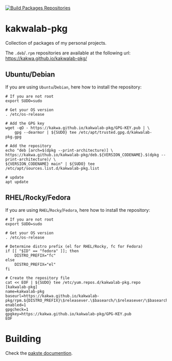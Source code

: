 [![Build Packages Repositories](https://github.com/kakwa/kakwalab-pkg/actions/workflows/repos.yml/badge.svg)](https://github.com/kakwa/kakwalab-pkg/actions/workflows/repos.yml)

# kakwalab-pkg

Collection of packages of my personal projects.

The `.deb`/`.rpm` repositories are available at the following url: https://kakwa.github.io/kakwalab-pkg/

## Ubuntu/Debian

If you are using `Ubuntu`/`Debian`, here how to install the repository:

```shell
# If you are not root
export SUDO=sudo

# Get your OS version
. /etc/os-release

# Add the GPG key
wget -qO - https://kakwa.github.io/kakwalab-pkg/GPG-KEY.pub | \
    gpg --dearmor | ${SUDO} tee /etc/apt/trusted.gpg.d/kakwalab-pkg.gpg

# Add the repository
echo "deb [arch=$(dpkg --print-architecture)] \
https://kakwa.github.io/kakwalab-pkg/deb.${VERSION_CODENAME}.$(dpkg --print-architecture)/ \
${VERSION_CODENAME} main" | ${SUDO} tee /etc/apt/sources.list.d/kakwalab-pkg.list

# update
apt update
```

## RHEL/Rocky/Fedora

If you are using `RHEL`/`Rocky`/`Fedora`, here how to install the repository:

```shell
# If you are not root
export SUDO=sudo

# Get your OS version
. /etc/os-release

# Determine distro prefix (el for RHEL/Rocky, fc for Fedora)
if [[ "$ID" == "fedora" ]]; then
    DISTRO_PREFIX="fc"
else
    DISTRO_PREFIX="el"
fi

# Create the repository file
cat << EOF | ${SUDO} tee /etc/yum.repos.d/kakwalab-pkg.repo
[kakwalab-pkg]
name=kakwalab-pkg
baseurl=https://kakwa.github.io/kakwalab-pkg/rpm.${DISTRO_PREFIX}\$releasever.\$basearch/\$releasever/\$basearch/
enabled=1
gpgcheck=1
gpgkey=https://kakwa.github.io/kakwalab-pkg/GPG-KEY.pub
EOF
```

# Building

Check the [pakste documention](https://kakwa.github.io/pakste/).
